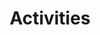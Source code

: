 ---
title: Activities
list:
- heading: Classroom Proper
  icon: fa fa-puzzle-piece
- heading: Field Trip
  icon: fa fa-bus
- heading: Sports Fest
  icon: fa fa-soccer-ball-o
- heading: NutriCamp
  icon: fa fa-cutlery
- heading: Medical & Dental Checkup
  icon: fa fa-medkit
- heading: National Language Week
  icon: fa fa-language
- heading: United Nations Celebration
  icon: fa fa-flag
- heading: Get Together Party
  icon: fa fa-group
---